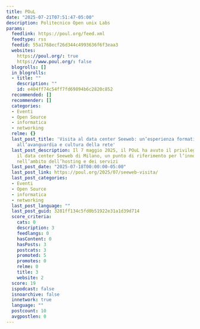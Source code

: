 ```yaml
---
title: POuL
date: "2025-07-21T07:51:47-05:00"
description: Politecnico Open unix Labs
params:
  feedlink: https://poul.org/feed.xml
  feedtype: rss
  feedid: 55a1768ecf26d344c4993636f6f3eaa3
  websites:
    https://poul.org/: true
    https://www.poul.org/: false
  blogrolls: []
  in_blogrolls:
  - title: ""
    description: ""
    id: e404ff74c54ff7fd69894b6c2820c852
  recommended: []
  recommender: []
  categories:
  - Eventi
  - Open Source
  - informatica
  - networking
  relme: {}
  last_post_title: 'Visita al data center Seeweb: un’esperienza formativa tra infrastrutture
    all’avanguardia e cultura della rete'
  last_post_description: Il 7 maggio 2025, il POuL ha avuto il privilegio di visitare
    il data center Seeweb di Milano, un punto di riferimento per l’innovazione e l’eccellenza
    nell’ambito dell’hosting e dei servizi
  last_post_date: "2025-07-18T00:00:00-05:00"
  last_post_link: https://poul.org/2025/07/seeweb-visita/
  last_post_categories:
  - Eventi
  - Open Source
  - informatica
  - networking
  last_post_language: ""
  last_post_guid: 3281ff134c5fd0b51922e31a1d39d714
  score_criteria:
    cats: 0
    description: 3
    feedlangs: 0
    hasContent: 0
    hasPosts: 3
    postcats: 3
    promoted: 5
    promotes: 0
    relme: 0
    title: 3
    website: 2
  score: 19
  ispodcast: false
  isnoarchive: false
  innetwork: true
  language: ""
  postcount: 10
  avgpostlen: 0
---
```

